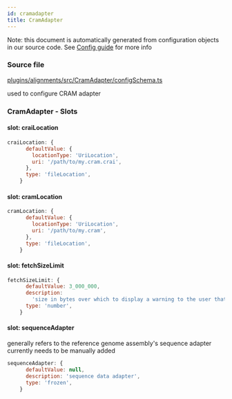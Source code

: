 ```yaml
---
id: cramadapter
title: CramAdapter
---
```


Note: this document is automatically generated from configuration objects in our
source code. See [Config guide](/docs/config_guide) for more info

### Source file

[plugins/alignments/src/CramAdapter/configSchema.ts](https://github.com/GMOD/jbrowse-components/blob/main/plugins/alignments/src/CramAdapter/configSchema.ts)

used to configure CRAM adapter

### CramAdapter - Slots

#### slot: craiLocation

```js
craiLocation: {
      defaultValue: {
        locationType: 'UriLocation',
        uri: '/path/to/my.cram.crai',
      },
      type: 'fileLocation',
    }
```

#### slot: cramLocation

```js
cramLocation: {
      defaultValue: {
        locationType: 'UriLocation',
        uri: '/path/to/my.cram',
      },
      type: 'fileLocation',
    }
```

#### slot: fetchSizeLimit

```js
fetchSizeLimit: {
      defaultValue: 3_000_000,
      description:
        'size in bytes over which to display a warning to the user that too much data will be fetched',
      type: 'number',
    }
```

#### slot: sequenceAdapter

generally refers to the reference genome assembly's sequence adapter currently
needs to be manually added

```js
sequenceAdapter: {
      defaultValue: null,
      description: 'sequence data adapter',
      type: 'frozen',
    }
```
